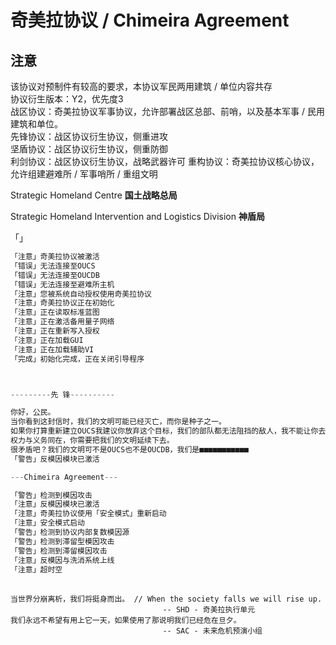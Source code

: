 # 奇美拉协议 / Chimeira Agreement

## 注意

该协议对预制件有较高的要求，本协议军民两用建筑 / 单位内容共存  
协议衍生版本：Y2，优先度3  
战区协议：奇美拉协议军事协议，允许部署战区总部、前哨，以及基本军事 / 民用建筑和单位。  
先锋协议：战区协议衍生协议，侧重进攻  
坚盾协议：战区协议衍生协议，侧重防御  
利剑协议：战区协议衍生协议，战略武器许可
重构协议：奇美拉协议核心协议，允许组建避难所 / 军事哨所 / 重组文明

Strategic Homeland Centre **国土战略总局**

Strategic Homeland Intervention and Logistics Division **神盾局**

「」

```py
「注意」奇美拉协议被激活
「错误」无法连接至OUCS
「错误」无法连接至OUCDB
「错误」无法连接至避难所主机
「注意」您被系统自动授权使用奇美拉协议
「注意」奇美拉协议正在初始化
「注意」正在读取标准蓝图
「注意」正在激活备用量子网络
「注意」正在重新写入授权
「注意」正在加载GUI
「注意」正在加载辅助VI
「完成」初始化完成，正在关闭引导程序



---------先 锋----------

你好，公民。
当你看到这封信时，我们的文明可能已经灭亡，而你是种子之一。
如果你打算重新建立OUCS我建议你放弃这个目标，我们的部队都无法阻挡的敌人，我不能让你去死。
权力与义务同在，你需要把我们的文明延续下去。
很矛盾吧？我们的文明可不是OUCS也不是OUCDB，我们是■■■■■■■■■■■
「警告」反模因模块已激活

---Chimeira Agreement---

「警告」检测到模因攻击
「注意」反模因模块已激活
「注意」奇美拉协议使用「安全模式」重新启动
「注意」安全模式启动
「警告」检测到协议内部复数模因源
「警告」检测到滞留型模因攻击
「警告」检测到滞留模因攻击
「注意」反模因与洗消系统上线
「注意」超时空
```

##


    当世界分崩离析，我们将挺身而出。 // When the society falls we will rise up.
                                      -- SHD - 奇美拉执行单元
    我们永远不希望有用上它一天，如果使用了那说明我们已经危在旦夕。
                                      -- SAC - 未来危机预演小组
